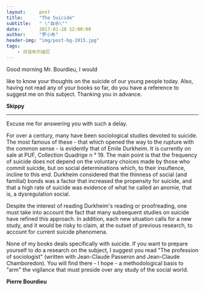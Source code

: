 ```yaml
---
layout:     post
title:      "The Suicide"
subtitle:   " \"自杀\""
date:       2017-01-28 12:00:00
author:     "罗小布"
header-img: "img/post-bg-2015.jpg"
tags:
    - 对话布尔迪厄
---
```


Good morning Mr. Bourdieu, I would 

like to know your thoughts on the suicide of our young people today. Also, having not read any of your books so far, do you have a reference to suggest me on this subject. Thanking you in advance.

**Skippy**

---

Excuse me for answering you with such a delay. 

For over a century, many have been sociological studies devoted to suicide. The most famous of these - that which opened the way to the rupture with the common sense - is evidently that of Emile Durkheim. It is currently on sale at PUF, Collection Quadrige n ° 19. The main point is that the frequency of suicide does not depend on the voluntary choices made by those who commit suicide, but on social determinations which, to their insuflence, incline to this end. Durkheim considered that the thinness of social (and familial) bonds was a factor that increased the propensity for suicide, and that a high rate of suicide was evidence of what he called an anomie, that is, a dysregulation social. 

Despite the interest of reading Durkheim's reading or proofreading, one must take into account the fact that many subsequent studies on suicide have refined this approach. In addition, each new situation calls for a new study, and it would be risky to claim, at the outset of previous research, to account for current suicide phenomena. 

None of my books deals specifically with suicide. If you want to prepare yourself to do a research on the subject, I suggest you read "The profession of sociologist" (written with Jean-Claude Passeron and Jean-Claude Chamboredon). You will find there - I hope - a methodological basis to "arm" the vigilance that must preside over any study of the social world. 

**Pierre Bourdieu**